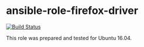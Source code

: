 # ansible-role-firefox-driver

[![Build Status](https://travis-ci.com/iroquoisorg/ansible-role-firefox-driver.svg?branch=master)](https://travis-ci.com/iroquoisorg/ansible-role-firefox-driver)

This role was prepared and tested for Ubuntu 16.04.
